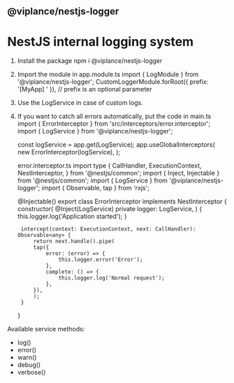 ## @viplance/nestjs-logger
# NestJS internal logging system

1. Install the package npm i @viplance/nestjs-logger
2. Import the module in app.module.ts
    import { LogModule } from '@viplance/nestjs-logger';
    CustomLoggerModule.forRoot({ prefix: '[MyApp] ' }), // prefix is an optional parameter
3. Use the LogService in case of custom logs.
3. If you want to catch all errors automatically, put the code in main.ts
    import { ErrorInterceptor } from 'src/interceptors/error.interceptor';
    import { LogService } from '@viplance/nestjs-logger';

    const logService = app.get(LogService);
    app.useGlobalInterceptors(
        new ErrorInterceptor(logService),
    );

    error.interceptor.ts
    import type {
        CallHandler,
        ExecutionContext,
        NestInterceptor,
    } from '@nestjs/common';
    import { Inject, Injectable } from '@nestjs/common';
    import { LogService } from '@viplance/nestjs-logger';
    import { Observable, tap } from 'rxjs';

    @Injectable()
    export class ErrorInterceptor implements NestInterceptor {
        constructor(
            @Inject(LogService) private logger: LogService,
        ) {
            this.logger.log('Application started');
        }

        intercept(context: ExecutionContext, next: CallHandler): Observable<any> {
            return next.handle().pipe(
            tap({
                error: (error) => {
                    this.logger.error('Error');
                },
                complete: () => {
                    this.logger.log('Normal request');
                },
            }),
            );
        }
    }

Available service methods:
- log()
- error()
- warn()
- debug()
- verbose()

